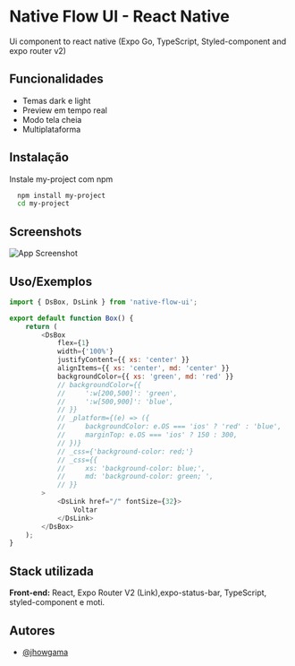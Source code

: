 
# Native Flow UI - React Native

Ui component to react native (Expo Go, TypeScript, Styled-component and expo router v2)


## Funcionalidades

- Temas dark e light
- Preview em tempo real
- Modo tela cheia
- Multiplataforma


## Instalação

Instale my-project com npm

```bash
  npm install my-project
  cd my-project
```
    
## Screenshots

![App Screenshot](https://via.placeholder.com/468x300?text=App+Screenshot+Here)


## Uso/Exemplos

```javascript
import { DsBox, DsLink } from 'native-flow-ui';

export default function Box() {
    return (
        <DsBox
            flex={1}
            width={'100%'}
            justifyContent={{ xs: 'center' }}
            alignItems={{ xs: 'center', md: 'center' }}
            backgroundColor={{ xs: 'green', md: 'red' }}
            // backgroundColor={{
            //     ':w[200,500]': 'green',
            //     ':w[500,900]': 'blue',
            // }}
            // _platform={(e) => ({
            //     backgroundColor: e.OS === 'ios' ? 'red' : 'blue',
            //     marginTop: e.OS === 'ios' ? 150 : 300,
            // })}
            // _css={'background-color: red;'}
            // _css={{
            //     xs: 'background-color: blue;',
            //     md: 'background-color: green; ',
            // }}
        >
            <DsLink href="/" fontSize={32}>
                Voltar
            </DsLink>
        </DsBox>
    );
}

```


## Stack utilizada

**Front-end:** React, Expo Router V2 (Link),expo-status-bar, TypeScript, styled-component e moti.


## Autores

- [@jhowgama](https://www.linkedin.com/in/jonathan-gama-2365a4187/)

